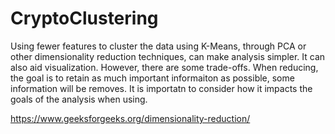 # CryptoClustering

Using fewer features to cluster the data using K-Means, through PCA or other dimensionality reduction techniques, can make analysis simpler. It can also aid visualization. However, there are some trade-offs. When reducing, the goal is to retain as much important informaiton as possible, some information will be removes. It is importatn to consider how it impacts the goals of the analysis when using.

https://www.geeksforgeeks.org/dimensionality-reduction/
